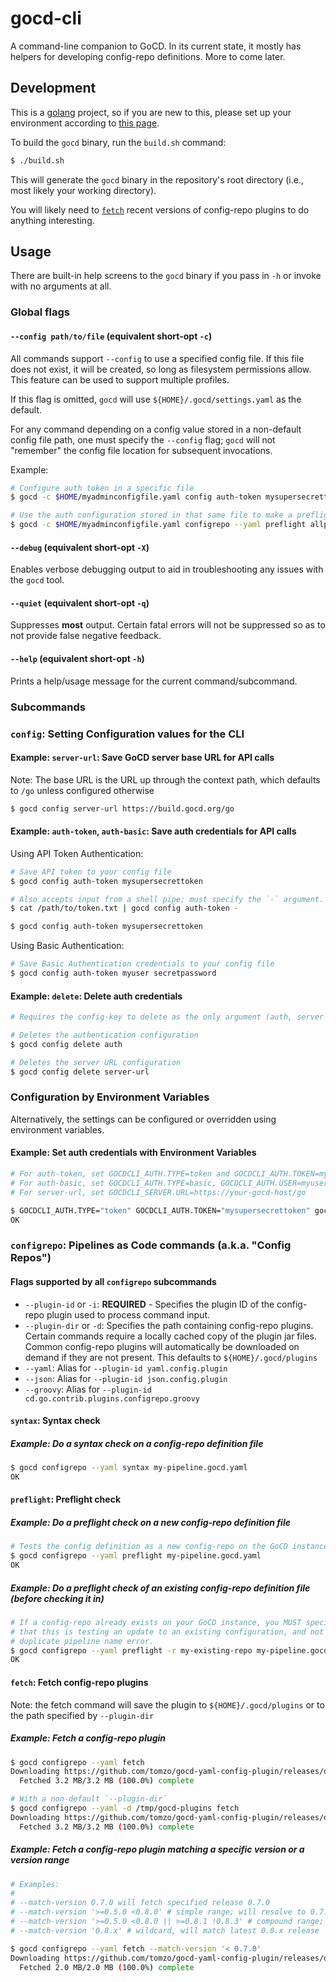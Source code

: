# gocd-cli

A command-line companion to GoCD. In its current state, it mostly has helpers for developing config-repo definitions. More to come later.

## Development

This is a [golang](https://golang.org/) project, so if you are new to this, please set up your environment according to [this page](https://golang.org/doc/code.html#Workspaces).

To build the `gocd` binary, run the `build.sh` command:

```bash
$ ./build.sh
```

This will generate the `gocd` binary in the repository's root directory (i.e., most likely your working directory).

You will likely need to [`fetch`](#Fetch-config-repo-plugins) recent versions of config-repo plugins to do anything interesting.

## Usage

There are built-in help screens to the `gocd` binary if you pass in `-h` or invoke with no arguments at all.

### Global flags

#### `--config path/to/file` (equivalent short-opt `-c`)

All commands support `--config` to use a specified config file. If this file does not exist, it will be created, so long as filesystem permissions allow. This feature can be used to support multiple profiles.

If this flag is omitted, `gocd` will use `${HOME}/.gocd/settings.yaml` as the default.

For any command depending on a config value stored in a non-default config file path, one must specify the `--config` flag; `gocd` will not "remember" the config file location for subsequent invocations.

Example:

```bash
# Configure auth token in a specific file
$ gocd -c $HOME/myadminconfigfile.yaml config auth-token mysupersecrettoken

# Use the auth configuration stored in that same file to make a preflight API call to GoCD
$ gocd -c $HOME/myadminconfigfile.yaml configrepo --yaml preflight allpipelines.gocd.yaml
```

#### `--debug` (equivalent short-opt `-X`)

Enables verbose debugging output to aid in troubleshooting any issues with the `gocd` tool.

#### `--quiet` (equivalent short-opt `-q`)

Suppresses **most** output. Certain fatal errors will not be suppressed so as to not provide false negative feedback.

#### `--help` (equivalent short-opt `-h`)

Prints a help/usage message for the current command/subcommand.

### Subcommands

### `config`: Setting Configuration values for the CLI
#### Example: `server-url`: Save GoCD server base URL for API calls

Note: The base URL is the URL up through the context path, which defaults to `/go` unless configured otherwise

```bash
$ gocd config server-url https://build.gocd.org/go
```

#### Example: `auth-token`, `auth-basic`: Save auth credentials for API calls

Using API Token Authentication:

```bash
# Save API token to your config file
$ gocd config auth-token mysupersecrettoken

# Also accepts input from a shell pipe; must specify the `-` argument.
$ cat /path/to/token.txt | gocd config auth-token -

$ gocd config auth-token mysupersecrettoken
```

Using Basic Authentication:

```bash
# Save Basic Authentication credentials to your config file
$ gocd config auth-token myuser secretpassword
```

#### Example: `delete`: Delete auth credentials

```bash
# Requires the config-key to delete as the only argument (auth, server-url)

# Deletes the authentication configuration
$ gocd config delete auth

# Deletes the server URL configuration
$ gocd config delete server-url
```

### Configuration by Environment Variables

Alternatively, the settings can be configured or overridden using environment variables.

#### Example: Set auth credentials with Environment Variables

```bash
# For auth-token, set GOCDCLI_AUTH.TYPE=token and GOCDCLI_AUTH.TOKEN=mysupersecrettoken
# For auth-basic, set GOCDCLI_AUTH.TYPE=basic, GOCDCLI_AUTH.USER=myuser, amd GOCDCLI_AUTH.PASSWORD=mysupersecretpasswd
# For server-url, set GOCDCLI_SERVER.URL=https://your-gocd-host/go

$ GOCDCLI_AUTH.TYPE="token" GOCDCLI_AUTH.TOKEN="mysupersecrettoken" gocd configrepo --yaml preflight my-pipeline.gocd.yaml
OK
```

### `configrepo`: Pipelines as Code commands (a.k.a. "Config Repos")

#### Flags supported by all `configrepo` subcommands

* `--plugin-id` or `-i`: **REQUIRED** - Specifies the plugin ID of the config-repo plugin used to process command input.
* `--plugin-dir` or `-d`: Specifies the path containing config-repo plugins. Certain commands require a locally cached copy of the plugin jar files. Common config-repo plugins will automatically be downloaded on demand if they are not present. This defaults to `${HOME}/.gocd/plugins`
* `--yaml`: Alias for `--plugin-id yaml.config.plugin`
* `--json`: Alias for `--plugin-id json.config.plugin`
* `--groovy`: Alias for `--plugin-id cd.go.contrib.plugins.configrepo.groovy`

#### `syntax`: Syntax check
##### Example: Do a syntax check on a config-repo definition file

```bash
$ gocd configrepo --yaml syntax my-pipeline.gocd.yaml
OK
```

#### `preflight`: Preflight check
##### Example: Do a preflight check on a new config-repo definition file

```bash
# Tests the config definition as a new config-repo on the GoCD instance before committing and pushing upstream
$ gocd configrepo --yaml preflight my-pipeline.gocd.yaml
OK
```

##### Example: Do a preflight check of an existing config-repo definition file (before checking it in)

```bash
# If a config-repo already exists on your GoCD instance, you MUST specify `--repo-id YOUR_REPO_ID` (short-opt `-r`) to indicate to GoCD
# that this is testing an update to an existing configuration, and not testing a new configuration; otherwise, GoCD may report a
# duplicate pipeline name error.
$ gocd configrepo --yaml preflight -r my-existing-repo my-pipeline.gocd.yaml
OK
```

#### `fetch`: Fetch config-repo plugins

Note: the fetch command will save the plugin to `${HOME}/.gocd/plugins` or to the path specified by `--plugin-dir`

##### Example: Fetch a config-repo plugin

```bash
$ gocd configrepo --yaml fetch
Downloading https://github.com/tomzo/gocd-yaml-config-plugin/releases/download/0.9.0/yaml-config-plugin-0.9.0.jar
  Fetched 3.2 MB/3.2 MB (100.0%) complete

# With a non-default `--plugin-dir`
$ gocd configrepo --yaml -d /tmp/gocd-plugins fetch
Downloading https://github.com/tomzo/gocd-yaml-config-plugin/releases/download/0.9.0/yaml-config-plugin-0.9.0.jar
  Fetched 3.2 MB/3.2 MB (100.0%) complete

```

##### Example: Fetch a config-repo plugin matching a specific version or a version range

```bash
# Examples:
#
# --match-version 0.7.0 will fetch specified release 0.7.0
# --match-version '>=0.5.0 <0.8.0' # simple range; will resolve to 0.7.0
# --match-version '>=0.5.0 <0.8.0 || >=0.8.1 !0.8.3' # compound range; will resolve to 0.8.2
# --match-version '0.8.x' # wildcard, will match latest 0.8.x release

$ gocd configrepo --yaml fetch --match-version '< 0.7.0'
Downloading https://github.com/tomzo/gocd-yaml-config-plugin/releases/download/0.6.2/yaml-config-plugin-0.6.2.jar
  Fetched 2.0 MB/2.0 MB (100.0%) complete
```
